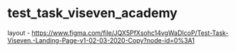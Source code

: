 # test_task_viseven_academy

layout - https://www.figma.com/file/JQX5PfXsohc14vgWaDIcoP/Test-Task-Viseven.-Landing-Page-v1-02-03-2020-Copy?node-id=0%3A1
